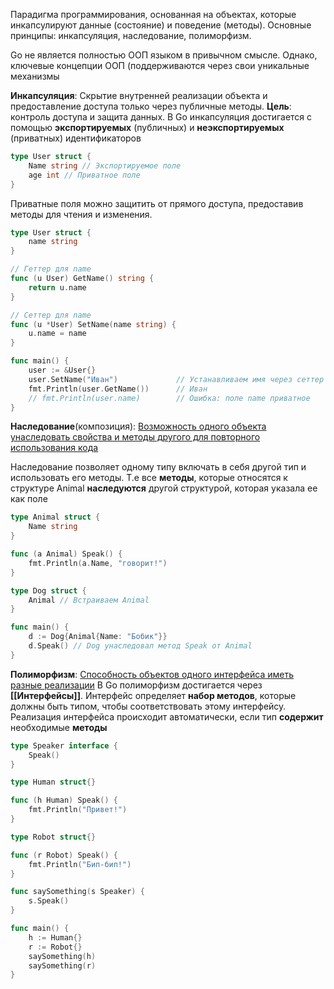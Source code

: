 
Парадигма программирования, основанная на объектах, которые инкапсулируют данные (состояние) и поведение (методы). Основные принципы: инкапсуляция, наследование, полиморфизм.

Go не является полностью ООП языком в привычном смысле. Однако, ключевые концепции ООП (поддерживаются через свои уникальные механизмы

**Инкапсуляция**:
Скрытие внутренней реализации объекта и предоставление доступа только через публичные методы. **Цель**: контроль доступа и защита данных.
В Go инкапсуляция достигается с помощью **экспортируемых** (публичных) и **неэкспортируемых** (приватных) идентификаторов
```go
type User struct { 
	Name string // Экспортируемое поле 
	age int // Приватное поле 
}
```

Приватные поля можно защитить от прямого доступа, предоставив методы для чтения и изменения.

```go
type User struct {
	name string
}

// Геттер для name
func (u User) GetName() string {
	return u.name
}

// Сеттер для name
func (u *User) SetName(name string) {
	u.name = name
}

func main() {
	user := &User{}
	user.SetName("Иван")             // Устанавливаем имя через сеттер
	fmt.Println(user.GetName())      // Иван
	// fmt.Println(user.name)        // Ошибка: поле name приватное
}
```


**Наследование**(композиция):
<u>Возможность одного объекта унаследовать свойства и методы другого для повторного использования кода</u>

Наследование позволяет одному типу включать в себя другой тип и использовать его методы.
Т.е все **методы**, которые относятся к структуре Animal **наследуются** другой структурой, которая указала ее как поле
```go
type Animal struct {
    Name string
}

func (a Animal) Speak() {
    fmt.Println(a.Name, "говорит!")
}

type Dog struct {
    Animal // Встраиваем Animal
}

func main() {
    d := Dog{Animal{Name: "Бобик"}}
    d.Speak() // Dog унаследовал метод Speak от Animal
}
```

**Полиморфизм**:
<u>Способность объектов одного интерфейса иметь разные реализации</u>
В Go полиморфизм достигается через **[[Интерфейсы]]**.
Интерфейс определяет **набор методов**, которые должны быть типом, чтобы соответствовать этому интерфейсу.
Реализация интерфейса происходит автоматически, если тип **содержит** необходимые **методы**
```go
type Speaker interface {
    Speak()
}

type Human struct{}

func (h Human) Speak() {
    fmt.Println("Привет!")
}

type Robot struct{}

func (r Robot) Speak() {
    fmt.Println("Бип-бип!")
}

func saySomething(s Speaker) {
    s.Speak()
}

func main() {
    h := Human{}
    r := Robot{}
    saySomething(h)
    saySomething(r)
}
```